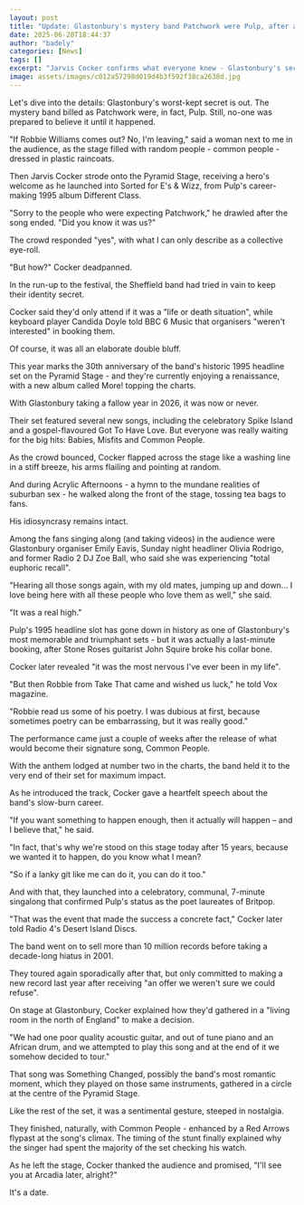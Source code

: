 ```yaml
---
layout: post
title: "Update: Glastonbury's mystery band Patchwork were Pulp, after all"
date: 2025-06-28T18:44:37
author: "badely"
categories: [News]
tags: []
excerpt: "Jarvis Cocker confirms what everyone knew - Glastonbury's secret act are 1995 headliners Pulp."
image: assets/images/c012a57298d019d4b3f592f38ca2638d.jpg
---
```


Let's dive into the details: Glastonbury's worst-kept secret is out. The mystery band billed as Patchwork were, in fact, Pulp. Still, no-one was prepared to believe it until it happened.

"If Robbie Williams comes out? No, I'm leaving," said a woman next to me in the audience, as the stage filled with random people - common people - dressed in plastic raincoats.

Then Jarvis Cocker strode onto the Pyramid Stage, receiving a hero's welcome as he launched into Sorted for E's & Wizz, from Pulp's career-making 1995 album Different Class. 

"Sorry to the people who were expecting Patchwork," he drawled after the song ended. "Did you know it was us?"

The crowd responded "yes", with what I can only describe as a collective eye-roll.

"But how?" Cocker deadpanned.

In the run-up to the festival, the Sheffield band had tried in vain to keep their identity secret.

Cocker said they'd only attend if it was a "life or death situation", while keyboard player Candida Doyle told BBC 6 Music that organisers "weren't interested" in booking them.

Of course, it was all an elaborate double bluff. 

This year marks the 30th anniversary of the band's historic 1995 headline set on the Pyramid Stage - and they're currently enjoying a renaissance, with a new album called More! topping the charts. 

With Glastonbury taking a fallow year in 2026, it was now or never.

Their set featured several new songs, including the celebratory Spike Island and a gospel-flavoured Got To Have Love. But everyone was really waiting for the big hits: Babies, Misfits and Common People.

As the crowd bounced, Cocker flapped across the stage like a washing line in a stiff breeze, his arms flailing and pointing at random.

And during Acrylic Afternoons - a hymn to the mundane realities of suburban sex - he walked along the front of the stage, tossing tea bags to fans. 

His idiosyncrasy remains intact. 

Among the fans singing along (and taking videos) in the audience were Glastonbury organiser Emily Eavis, Sunday night headliner Olivia Rodrigo, and former Radio 2 DJ Zoe Ball, who said she was experiencing "total euphoric recall".

"Hearing all those songs again, with my old mates, jumping up and down... I love being here with all these people who love them as well," she said.

"It was a real high."

Pulp's 1995 headline slot has gone down in history as one of Glastonbury's most memorable and triumphant sets - but it was actually a last-minute booking, after Stone Roses guitarist John Squire broke his collar bone.

Cocker later revealed "it was the most nervous I've ever been in my life".

"But then Robbie from Take That came and wished us luck," he told Vox magazine.

"Robbie read us some of his poetry. I was dubious at first, because sometimes poetry can be embarrassing, but it was really good."

The performance came just a couple of weeks after the release of what would become their signature song, Common People. 

With the anthem lodged at number two in the charts, the band held it to the very end of their set for maximum impact.

As he introduced the track, Cocker gave a heartfelt speech about the band's slow-burn career.

"If you want something to happen enough, then it actually will happen – and I believe that," he said.

"In fact, that's why we're stood on this stage today after 15 years, because we wanted it to happen, do you know what I mean?

"So if a lanky git like me can do it, you can do it too."

And with that, they launched into a celebratory, communal, 7-minute singalong that confirmed Pulp's status as the poet laureates of Britpop.

"That was the event that made the success a concrete fact," Cocker later told Radio 4's Desert Island Discs.

The band went on to sell more than 10 million records before taking a decade-long hiatus in 2001.

They toured again sporadically after that, but only committed to making a new record last year after receiving "an offer we weren't sure we could refuse".

On stage at Glastonbury, Cocker explained how they'd gathered in a "living room in the north of England" to make a decision.

"We had one poor quality acoustic guitar, and out of tune piano and an African drum, and we attempted to play this song and at the end of it we somehow decided to tour."

That song was Something Changed, possibly the band's most romantic moment, which they played on those same instruments, gathered in a circle at the centre of the Pyramid Stage.

Like the rest of the set, it was a sentimental gesture, steeped in nostalgia.

They finished, naturally, with Common People - enhanced by a Red Arrows flypast at the song's climax. The timing of the stunt finally explained why the singer had spent the majority of the set checking his watch.

As he left the stage, Cocker thanked the audience and promised, "I'll see you at Arcadia later, alright?" 

It's a date.

